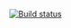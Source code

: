 [![Build status](https://ci.appveyor.com/api/projects/status/4mr55dht2ix9wbuy?svg=true)](https://ci.appveyor.com/project/0ldBread/auto5-2)
